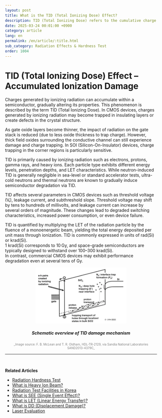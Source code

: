 ```yaml
---
layout: post
title: What is the TID (Total Ionizing Dose) Effect?
description: TID (Total Ionizing Dose) refers to the cumulative charge generated by ionizing radiation within semiconductor materials, leading to long-term degradation in device performance—a critical indicator in reliability assessments.
date: 2025-03-24 00:01:00 +0900
category: article
lang: en
permalink: /en/article/:title.html
sub_category: Radiation Effects & Hardness Test
order: 1004
---
```


# TID (Total Ionizing Dose) Effect – Accumulated Ionization Damage

Charges generated by ionizing radiation can accumulate within a semiconductor, gradually altering its properties. This phenomenon is described by the term TID (Total Ionizing Dose). In CMOS devices, charges generated by ionizing radiation may become trapped in insulating layers or create defects in the crystal structure.

As gate oxide layers become thinner, the impact of radiation on the gate stack is reduced (due to less oxide thickness to trap charge). However, thick field oxides surrounding the conductive channel can still experience damage and charge trapping. In SOI (Silicon-On-Insulator) devices, charge trapping in the corner regions is particularly sensitive.

TID is primarily caused by ionizing radiation such as electrons, protons, gamma rays, and heavy ions. Each particle type exhibits different energy levels, penetration depths, and LET characteristics. While neutron-induced TID is generally negligible in sea-level or standard accelerator tests, ultra-cold neutrons and thermal neutrons are known to gradually induce semiconductor degradation via TID.

TID affects several parameters in CMOS devices such as threshold voltage (Vₜ), leakage current, and subthreshold slope. Threshold voltage may shift by tens to hundreds of millivolts, and leakage current can increase by several orders of magnitude. These changes lead to degraded switching characteristics, increased power consumption, or even device failure.

TID is quantified by multiplying the LET of the radiation particle by the fluence of a monoenergetic beam, yielding the total energy deposited per unit mass through ionization. TID is commonly expressed in units of rad(Si) or krad(Si).  
1 krad(Si) corresponds to 10 Gy, and space-grade semiconductors are typically designed to withstand over 100–300 krad(Si).  
In contrast, commercial CMOS devices may exhibit performance degradation even at several tens of Gy.

<p align="center"> 
  <img src="/assets/Articles/TID2.webp" style="width: 60%;" alt="TID">
</p>

<!-- Image caption -->
<div align="center"> 
<h5>Schematic overview of TID damage mechanism</h5>
</div>
<div align="center" style="font-size: 10px; color: gray;">
  _Image source: F. B. McLean and T. R. Oldham, HDL-TR-2129, via Sandia National Laboratories SAND2013-4379C_
</div>

---

<br/> <!-- Line break -->

**Related Articles**
- [Radiation Hardness Test](/en/article/3.방사선-내성-평가.html)
- [What is Heavy Ion Beam?](/en/article/10.중이온.html)
- [Radiation Test Facilities in Korea](/en/article/19.국내방사선시설.html)
- [What is SEE (Single Event Effect)?](/en/article/1.-SEE.html)
- [What is LET (Linear Energy Transfer)?](/en/article/6.LET.html)
- [What is DD (Displacement Damage)?](/en/article/18.DD.html)
- [Laser Evaluation](/en/article/4.레이저평가.html)
